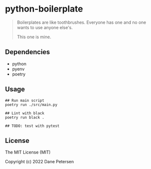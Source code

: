 # python-boilerplate

> Boilerplates are like toothbrushes. Everyone has one and no one wants to use anyone else's.
> 
> This one is mine.

## Dependencies

- python
- pyenv
- poetry

## Usage

```shell
## Run main script
poetry run ./src/main.py

## Lint with black
poetry run black .

## TODO: test with pytest
```

## License

The MIT License (MIT)

Copyright (c) 2022 Dane Petersen

